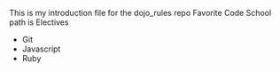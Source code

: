 This is my introduction file for the dojo_rules repo
Favorite Code School path is Electives
* Git
* Javascript
* Ruby
